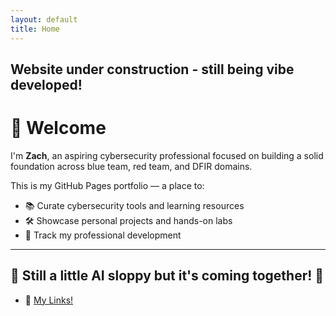 ```yaml
---
layout: default
title: Home
---
```


## Website under construction - still being vibe developed!

# 👋 Welcome

I'm **Zach**, an aspiring cybersecurity professional focused on building a solid foundation across blue team, red team, and DFIR domains.

This is my GitHub Pages portfolio — a place to:
- 📚 Curate cybersecurity tools and learning resources
- 🛠️ Showcase personal projects and hands-on labs
- 🎯 Track my professional development

---

## 🚀 Still a little AI sloppy but it's coming together! 🚀

- 🔗 [My Links!](https://linktr.ee/OmnissiahCultist) 
